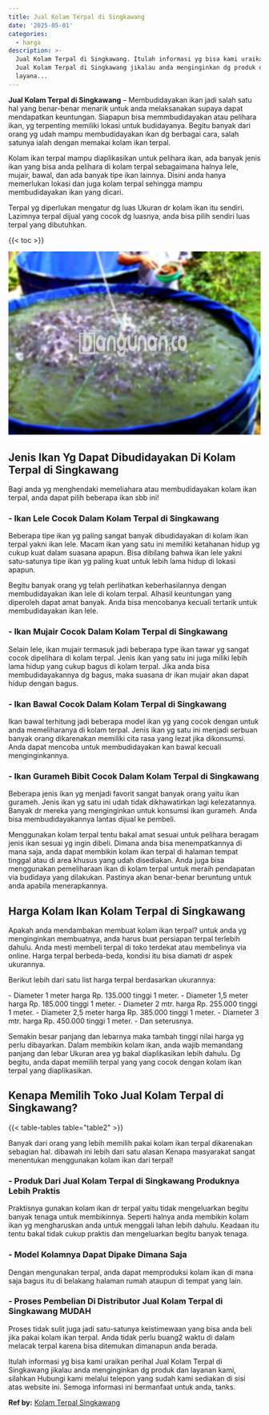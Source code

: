 ```yaml
---
title: Jual Kolam Terpal di Singkawang
date: '2025-05-01'
categories:
  - harga
description: >-
  Jual Kolam Terpal di Singkawang. Itulah informasi yg bisa kami uraikan perihal
  Jual Kolam Terpal di Singkawang jikalau anda menginginkan dg produk dan
  layana...
---
```


**Jual Kolam Terpal di Singkawang** – Membudidayakan ikan jadi salah satu hal yang benar-benar menarik untuk anda melaksanakan supaya dapat mendapatkan keuntungan. Siapapun bisa memmbudidayakan atau pelihara ikan, yg terpenting memiliki lokasi untuk budidayanya. Begitu banyak dari orang yg udah mampu membudidayakan ikan dg berbagai cara, salah satunya ialah dengan memakai kolam ikan terpal.

Kolam ikan terpal mampu diaplikasikan untuk pelihara ikan, ada banyak jenis ikan yang bisa anda pelihara di kolam terpal sebagaimana halnya lele, mujair, bawal, dan ada banyak tipe ikan lainnya. Disini anda hanya memerlukan lokasi dan juga kolam terpal sehingga mampu membudidayakan ikan yang dicari.

Terpal yg diperlukan mengatur dg luas Ukuran dr kolam ikan itu sendiri. Lazimnya terpal dijual yang cocok dg luasnya, anda bisa pilih sendiri luas terpal yang dibutuhkan.

{{< toc >}}

![Jual Kolam Terpal di Singkawang](/images/jual-kolam-terpal-46.png)

## Jenis Ikan Yg Dapat Dibudidayakan Di Kolam Terpal di Singkawang

Bagi anda yg menghendaki memeliahara atau membudidayakan kolam ikan terpal, anda dapat pilih beberapa ikan sbb ini!

### \- Ikan Lele Cocok Dalam Kolam Terpal di Singkawang

Beberapa tipe ikan yg paling sangat banyak dibudidayakan di kolam ikan terpal yakni ikan lele. Macam ikan yang satu ini memiliki ketahanan hidup yg cukup kuat dalam suasana apapun. Bisa dibilang bahwa ikan lele yakni satu-satunya tipe ikan yg paling kuat untuk lebih lama hidup di lokasi apapun.

Begitu banyak orang yg telah perlihatkan keberhasilannya dengan membudidayakan ikan lele di kolam terpal. Alhasil keuntungan yang diperoleh dapat amat banyak. Anda bisa mencobanya kecuali tertarik untuk membudidayakan ikan lele.

### \- Ikan Mujair Cocok Dalam Kolam Terpal di Singkawang

Selain lele, ikan mujair termasuk jadi beberapa type ikan tawar yg sangat cocok dipelihara di kolam terpal. Jenis ikan yang satu ini juga miliki lebih lama hidup yang cukup bagus di kolam terpal. Jika anda bisa membudidayakannya dg bagus, maka suasana dr ikan mujair akan dapat hidup dengan bagus.

### \- Ikan Bawal Cocok Dalam Kolam Terpal di Singkawang

Ikan bawal terhitung jadi beberapa model ikan yg yang cocok dengan untuk anda memeliharanya di kolam terpal. Jenis ikan yg satu ini menjadi serbuan banyak orang dikarenakan memiliki cita rasa yang lezat jika dikonsumsi. Anda dapat mencoba untuk membudidayakan kan bawal kecuali menginginkannya.

### \- Ikan Gurameh Bibit Cocok Dalam Kolam Terpal di Singkawang

Beberapa jenis ikan yg menjadi favorit sangat banyak orang yaitu ikan gurameh. Jenis ikan yg satu ini udah tidak dikhawatirkan lagi kelezatannya. Banyak dr mereka yang menginginkan untuk konsumsi ikan gurameh. Anda bisa membudidayakannya lantas dijual ke pembeli.

Menggunakan kolam terpal tentu bakal amat sesuai untuk pelihara beragam jenis ikan sesuai yg ingin dibeli. Dimana anda bisa menempatkannya di mana saja, anda dapat membikin kolam ikan terpal di halaman tempat tinggal atau di area khusus yang udah disediakan. Anda juga bisa menggunakan pemeliharaan ikan di kolam terpal untuk meraih pendapatan via budidaya yang dilakukan. Pastinya akan benar-benar beruntung untuk anda apabila menerapkannya.

## Harga Kolam Ikan Kolam Terpal di Singkawang

Apakah anda mendambakan membuat kolam ikan terpal? untuk anda yg menginginkan membuatnya, anda harus buat persiapan terpal terlebih dahulu. Anda mesti membeli terpal di toko terdekat atau membelinya via online. Harga terpal berbeda-beda, kondisi itu bisa diamati dr aspek ukurannya.

Berikut lebih dari satu list harga terpal berdasarkan ukurannya:

\- Diameter 1 meter harga Rp. 135.000 tinggi 1 meter. - Diameter 1,5 meter harga Rp. 185.000 tinggi 1 meter. - Diameter 2 mtr. harga Rp. 255.000 tinggi 1 meter. - Diameter 2,5 meter harga Rp. 385.000 tinggi 1 meter. - Diameter 3 mtr. harga Rp. 450.000 tinggi 1 meter. - Dan seterusnya.

Semakin besar panjang dan lebarnya maka tambah tinggi nilai harga yg perlu dibayarkan. Dalam membikin kolam ikan, anda wajib memandang panjang dan lebar Ukuran area yg bakal diaplikasikan lebih dahulu. Dg begitu, anda dapat memilih terpal yang yang cocok dengan kolam ikan terpal yang diaplikasikan.

## Kenapa Memilih Toko Jual Kolam Terpal di Singkawang?

{{< table-tables table="table2" >}}

Banyak dari orang yang lebih memilih pakai kolam ikan terpal dikarenakan sebagian hal. dibawah ini lebih dari satu alasan Kenapa masyarakat sangat menentukan menggunakan kolam ikan dari terpal!

### \- Produk Dari Jual Kolam Terpal di Singkawang Produknya Lebih Praktis

Praktisnya gunakan kolam ikan dr terpal yaitu tidak mengeluarkan begitu banyak tenaga untuk membikinnya. Seperti halnya anda membikin kolam ikan yg mengharuskan anda untuk menggali lahan lebih dahulu. Keadaan itu tentu bakal tidak cukup praktis dan mengeluarkan begitu banyak tenaga.

### \- Model Kolamnya Dapat Dipake Dimana Saja

Dengan mengunakan terpal, anda dapat memproduksi kolam ikan di mana saja bagus itu di belakang halaman rumah ataupun di tempat yang lain.

### \- Proses Pembelian Di Distributor Jual Kolam Terpal di Singkawang MUDAH

Proses tidak sulit juga jadi satu-satunya keistimewaan yang bisa anda beli jika pakai kolam ikan terpal. Anda tidak perlu buang2 waktu di dalam melacak terpal karena bisa ditemukan dimanapun anda berada.

Itulah informasi yg bisa kami uraikan perihal Jual Kolam Terpal di Singkawang jikalau anda menginginkan dg produk dan layanan kami, silahkan Hubungi kami melalui telepon yang sudah kami sediakan di sisi atas website ini. Semoga informasi ini bermanfaat untuk anda, tanks.

**Ref by:** [Kolam Terpal Singkawang](https://id.wikipedia.org/wiki/Kolam)
